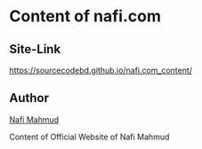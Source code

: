 # Content of nafi.com
## Site-Link
https://sourcecodebd.github.io/nafi.com_content/

## Author 
[Nafi Mahmud][author]

[author]: https://sourcecodebd.github.io/nafi.com_content/
Content of Official Website of Nafi Mahmud
